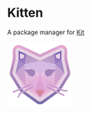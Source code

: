 # Kitten
A package manager for [Kit](https://www.kitlang.org)

<img src="kitten.png" alt="kitten.png" width="150"/>
